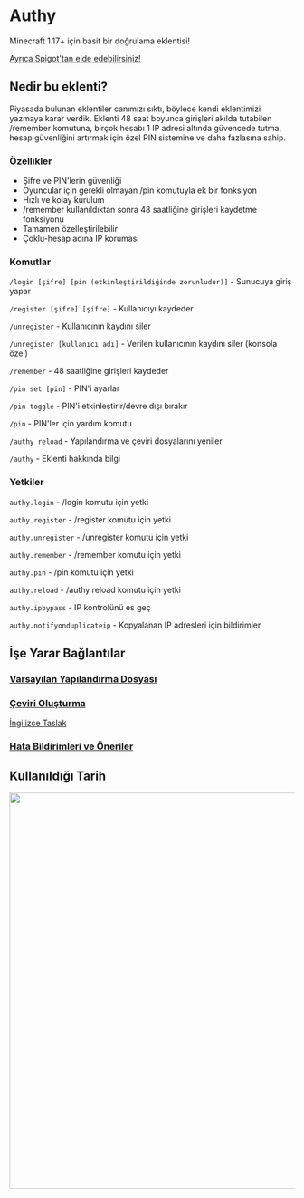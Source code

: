 # Authy 
Minecraft 1.17+ için basit bir doğrulama eklentisi!

[Ayrıca Spigot'tan elde edebilirsiniz!](https://www.spigotmc.org/resources/authy.100004/)

## Nedir bu eklenti?

Piyasada bulunan eklentiler canımızı sıktı, böylece kendi eklentimizi yazmaya karar verdik. Eklenti 48 saat boyunca girişleri akılda tutabilen /remember komutuna, birçok hesabı 1 IP adresi altında güvencede tutma, hesap güvenliğini artırmak için özel PIN sistemine ve daha fazlasına sahip.

### Özellikler

- Şifre ve PIN'lerin güvenliği
- Oyuncular için gerekli olmayan /pin komutuyla ek bir fonksiyon
- Hızlı ve kolay kurulum
- /remember kullanıldıktan sonra 48 saatliğine girişleri kaydetme fonksiyonu
- Tamamen özelleştirilebilir
- Çoklu-hesap adına IP koruması

### Komutlar

`/login [şifre] [pin (etkinleştirildiğinde zorunludur)]` - Sunucuya giriş yapar

`/register [şifre] [şifre]` - Kullanıcıyı kaydeder

`/unregister` - Kullanıcının kaydını siler

`/unregister [kullanıcı adı]` - Verilen kullanıcının kaydını siler (konsola özel)

`/remember` - 48 saatliğine girişleri kaydeder

`/pin set [pin]` - PIN'i ayarlar

`/pin toggle` - PIN'i etkinleştirir/devre dışı bırakır

`/pin` - PIN'ler için yardım komutu

`/authy reload` - Yapılandırma ve çeviri dosyalarını yeniler

`/authy` - Eklenti hakkında bilgi


### Yetkiler

`authy.login` - /login komutu için yetki

`authy.register` - /register komutu için yetki

`authy.unregister` - /unregister komutu için yetki

`authy.remember` - /remember komutu için yetki

`authy.pin` - /pin komutu için yetki

`authy.reload` - /authy reload komutu için yetki

`authy.ipbypass` - IP kontrolünü es geç

`authy.notifyonduplicateip` - Kopyalanan IP adresleri için bildirimler

## İşe Yarar Bağlantılar

### [Varsayılan Yapılandırma Dosyası](https://github.com/Iru21/Authy/blob/master/src/main/resources/config.yml)

### [Çeviri Oluşturma](https://github.com/Iru21/Authy/wiki/Translating-Authy-to-your-language)
[İngilizce Taslak](https://github.com/Iru21/Authy/blob/master/src/main/resources/lang/en_us.yml)

### [Hata Bildirimleri ve Öneriler](https://github.com/Iru21/Authy/issues)

## Kullanıldığı Tarih

<img src="https://cdn.discordapp.com/attachments/855011517766697001/857656153223331851/reklama-poprawka2.png" width=700>
